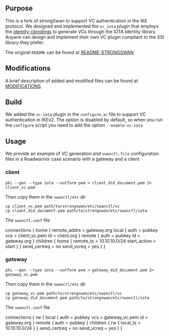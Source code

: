 ## Purpose

This is a fork of strongSwan to support VC authentication in the IKE protocol. We designed and implemented the `vc_iota` plugin that employs the [identity-cbindings](https://github.com/Cybersecurity-LINKS/identity-cbindings) to generate VCs through the IOTA Identity library. Anyane can design and implement their own VC plugin compliant to the SSI library they prefer.

The original `README` can be found at [README-STRONGSWAN](README-STRONGSWAN.md)

## Modifications

A brief description of added and modified files can be found at [MODIFICATIONS](MODIFICAIONS.md).

## Build

We added the `vc-iota` plugin in the `configure.ac` file to support VC authentication in IKEv2. The option is disabled by default, so when you run the `configure` script you need to add the option `--enable-vc-iota`

## Usage

We provide an example of VC generation and `swanctl.file` configuration files in a Roadwarrior case scenario with a gateway and a client

### client

    pki --gen --type iota --outform pem > client_did_document.pem 2> client_vc.pem

Then copy them in the `swanctl/etc` dir

    cp client_vc.pem path/to/strongswan/etc/swanctl/vc
    cp client_did_document.pem path/to/strongswan/etc/swanctl/iota

The `swanctl.conf` file

connections {
  home {
    remote_addrs = gateway.org
    local {
      auth = pubkey
      vcs = client_vc.pem
      id = client.org
    }
    remote {
      auth = pubkey
      id = gateway.org
    }
    children {
      home {
        remote_ts  = 10.10.10.0/24
        start_action = start
      }
    }
    send_certreq = no
    send_vcreq = yes
  }
}

### gateway

    pki --gen --type iota --outform pem > gateway_did_document.pem 2> gateway_vc.pem

Then copy them in the `swanctl/etc` dir

    cp gateway_vc.pem path/to/strongswan/etc/swanctl/vc
    cp gateway_did_document.pem path/to/strongswan/etc/swanctl/iota

The `swanctl.conf` file

connections {
    rw {
      local {
        auth = pubkey
        vcs = gateway_vc.pem
        id = gateway.org
      }
      remote {
        auth = pubkey
      }
      children {
        rw {
          local_ts  = 10.10.10.0/24
        }
      }
      send_certreq = no
      send_vcreq = yes
    }
  }


